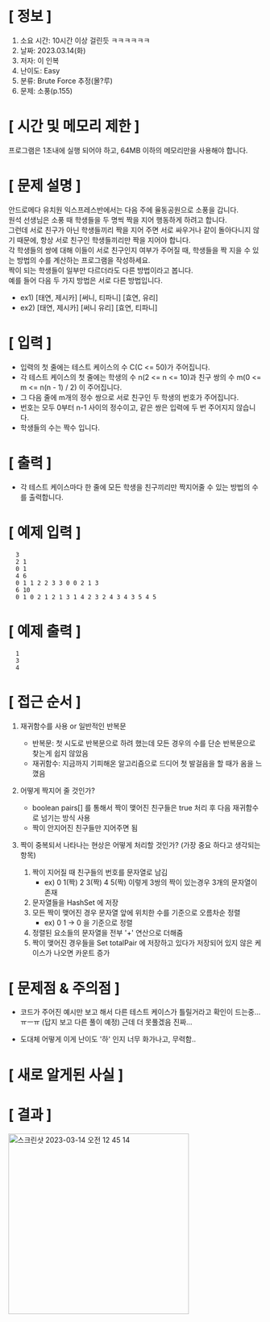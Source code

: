 # **[ 정보 ]**
1. 소요 시간: 10시간 이상 걸린듯 ㅋㅋㅋㅋㅋㅋ
2. 날짜: 2023.03.14(화)
3. 저자: 이 인복
4. 난이도: Easy
5. 분류: Brute Force 추정(몰?루)
6. 문제: 소풍(p.155)

# **[ 시간 및 메모리 제한 ]**
프로그램은 1초내에 실행 되어야 하고, 64MB 이하의 메모리만을 사용해야 합니다.

# **[ 문제 설명 ]**
안드로메다 유치원 익스프레스반에서는 다음 주에 율동공원으로 소풍을 갑니다.  
원석 선생님은 소풍 때 학생들을 두 명씩 짝을 지어 행동하게 하려고 합니다.  
그런데 서로 친구가 아닌 학생들끼리 짝을 지어 주면 서로 싸우거나 같이 돌아다니지 않기 때문에, 항상 서로 친구인 학생들끼리만 짝을 지어야 합니다.  
각 학생들의 쌍에 대해 이들이 서로 친구인지 여부가 주어질 때, 학생들을 짝 지을 수 있는 방법의 수를 계산하는 프로그램을 작성하세요.  
짝이 되는 학생들이 일부만 다르더라도 다른 방법이라고 봅니다.  
예를 들어 다음 두 가지 방법은 서로 다른 방법입니다.

- ex1) [태연, 제시카] [써니, 티파니] [효연, 유리]
- ex2) [태연, 제시카] [써니 유리] [효연, 티파니]

# **[ 입력 ]**
- 입력의 첫 줄에는 테스트 케이스의 수 C(C <= 50)가 주어집니다.
- 각 테스트 케이스의 첫 줄에는 학생의 수 n(2 <= n <= 10)과 친구 쌍의 수 m(0 <= m <= n(n - 1) / 2) 이 주어집니다.
- 그 다음 줄에 m개의 정수 쌍으로 서로 친구인 두 학생의 번호가 주어집니다.
- 번호는 모두 0부터 n-1 사이의 정수이고, 같은 쌍은 입력에 두 번 주어지지 않습니다.
- 학생들의 수는 짝수 입니다.

# **[ 출력 ]**
- 각 테스트 케이스마다 한 줄에 모든 학생을 친구끼리만 짝지어줄 수 있는 방법의 수를 출력합니다.

# **[ 예제 입력 ]**
      3
      2 1
      0 1
      4 6
      0 1 1 2 2 3 3 0 0 2 1 3
      6 10
      0 1 0 2 1 2 1 3 1 4 2 3 2 4 3 4 3 5 4 5

# **[ 예제 출력 ]**
      1
      3
      4

# **[ 접근 순서 ]**
1. 재귀함수를 사용 or 일반적인 반복문
    - 반복문: 첫 시도로 반복문으로 하려 했는데 모든 경우의 수를 단순 반복문으로 찾는게 쉽지 않았음
    - 재귀함수: 지금까지 기피해온 알고리즘으로 드디어 첫 발걸음을 할 때가 옴을 느꼈음
    

2. 어떻게 짝지어 줄 것인가?
    - boolean pairs[] 를 통해서 짝이 맺어진 친구들은 true 처리 후 다음 재귀함수로 넘기는 방식 사용
    - 짝이 안지어진 친구들만 지어주면 됨
    

3. 짝이 중복되서 나타나는 현상은 어떻게 처리할 것인가? (가장 중요 하다고 생각되는 항목)
    1. 짝이 지어질 때 친구들의 번호를 문자열로 남김
        - ex) 0 1(짝) 2 3(짝) 4 5(짝) 이렇게 3쌍의 짝이 있는경우 3개의 문자열이 존재
    2. 문자열들을 HashSet 에 저장
    3. 모든 짝이 맺어진 경우 문자열 앞에 위치한 수를 기준으로 오름차순 정렬
        - ex) 0 1 -> 0 을 기준으로 정렬
    4. 정렬된 요소들의 문자열을 전부 '+' 연산으로 더해줌   
    5. 짝이 맺어진 경우들을 Set<String> totalPair 에 저장하고 있다가 저장되어 있지 않은 케이스가 나오면 카운트 증가
    
# **[ 문제점 & 주의점 ]**
- 코드가 주어진 예시만 보고 해서 다른 테스트 케이스가 틀릴거라고 확인이 드는중...ㅠㅡㅠ (답지 보고 다른 풀이 예정)
  근데 더 못풀겠음 진짜...

- 도대체 어떻게 이게 난이도 '하' 인지 너무 화가나고, 무력함..

# **[ 새로 알게된 사실 ]**

# **[ 결과 ]**
<img width="358" alt="스크린샷 2023-03-14 오전 12 45 14" src="https://user-images.githubusercontent.com/59809278/224754367-e53814f1-11b4-4c1c-9a63-3eedb990afab.png">
